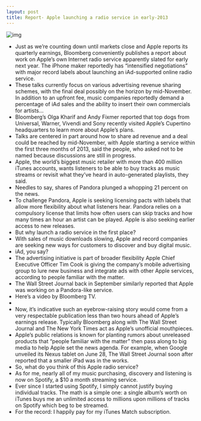 ```yaml
---
layout: post
title: Report- Apple launching a radio service in early-2013
---
```

![img](http://media.idownloadblog.com/wp-content/uploads/2012/10/Old-radio.jpg)
* Just as we’re counting down until markets close and Apple reports its quarterly earnings, Bloomberg conveniently publishes a report about work on Apple’s own Internet radio service apparently slated for early next year. The iPhone maker reportedly has “intensified negotiations” with major record labels about launching an iAd-supported online radio service.
* These talks currently focus on various advertising revenue sharing schemes, with the final deal possibly on the horizon by mid-November. In addition to an upfront fee, music companies reportedly demand a percentage of iAd sales and the ability to insert their own commercials for artists…
* Bloomberg’s Olga Kharif and Andy Fixmer reported that top dogs from Universal, Warner, Vivendi and Sony recently visited Apple’s Cupertino headquarters to learn more about Apple’s plans.
* Talks are centered in part around how to share ad revenue and a deal could be reached by mid-November, with Apple starting a service within the first three months of 2013, said the people, who asked not to be named because discussions are still in progress.
* Apple, the world’s biggest music retailer with more than 400 million iTunes accounts, wants listeners to be able to buy tracks as music streams or revisit what they’ve heard in auto-generated playlists, they said.
* Needles to say, shares of Pandora plunged a whopping 21 percent on the news.
* To challenge Pandora, Apple is seeking licensing pacts with labels that allow more flexibility about what listeners hear. Pandora relies on a compulsory license that limits how often users can skip tracks and how many times an hour an artist can be played. Apple is also seeking earlier access to new releases.
* But why launch a radio service in the first place?
* With sales of music downloads slowing, Apple and record companies are seeking new ways for customers to discover and buy digital music.
* iAd, you say?
* The advertising initiative is part of broader flexibility Apple Chief Executive Officer Tim Cook is giving the company’s mobile advertising group to lure new business and integrate ads with other Apple services, according to people familiar with the matter.
* The Wall Street Journal back in September similarly reported that Apple was working on a Pandora-like service.
* Here’s a video by Bloomberg TV.
*  
* Now, it’s indicative such an eyebrow-raising story would come from a very respectable publication less than two hours ahead of Apple’s earnings release. Typically Bloomberg along with The Wall Street Journal and The New York Times act as Apple’s unofficial mouthpieces.
* Apple’s public relations is known for planting rumors about unreleased products that “people familiar with the matter” then pass along to big media to help Apple set the news agenda. For example, when Google unveiled its Nexus tablet on June 28, The Wall Street Journal soon after reported that a smaller iPad was in the works.
* So, what do you think of this Apple radio service?
* As for me, nearly all of my music purchasing, discovery and listening is now on Spotify, a $10 a month streaming service.
* Ever since I started using Spotify, I simply cannot justify buying individual tracks. The math is a simple one: a single album’s worth on iTunes buys me an unlimited access to millions upon millions of tracks on Spotify which beg to be streamed.
* For the record: I happily pay for my iTunes Match subscription.

